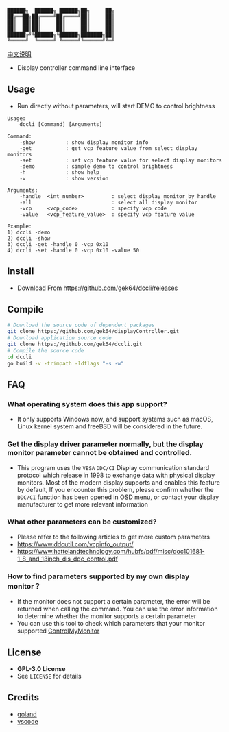 ```
██████╗  ██████╗ ██████╗██╗     ██╗
██╔══██╗██╔════╝██╔════╝██║     ██║
██║  ██║██║     ██║     ██║     ██║
██║  ██║██║     ██║     ██║     ██║
██████╔╝╚██████╗╚██████╗███████╗██║
╚═════╝  ╚═════╝ ╚═════╝╚══════╝╚═╝
```

[中文说明](https://github.com/gek64/dccli/blob/main/README_chs.md)
- Display controller command line interface

## Usage
- Run directly without parameters, will start DEMO to control brightness
```
Usage:
    dccli [Command] [Arguments]

Command:
    -show          : show display monitor info
    -get           : get vcp feature value from select display monitors
    -set           : set vcp feature value for select display monitors
    -demo          : simple demo to control brightness
    -h             : show help
    -v             : show version

Arguments:
    -handle  <int_number>         : select display monitor by handle
    -all                          : select all display monitor
    -vcp     <vcp_code>           : specify vcp code
    -value   <vcp_feature_value>  : specify vcp feature value

Example:
1) dccli -demo
2) dccli -show
3) dccli -get -handle 0 -vcp 0x10
4) dccli -set -handle 0 -vcp 0x10 -value 50
```


## Install
- Download From https://github.com/gek64/dccli/releases

## Compile
```sh
# Download the source code of dependent packages
git clone https://github.com/gek64/displayController.git
# Download application source code
git clone https://github.com/gek64/dccli.git
# Compile the source code
cd dccli
go build -v -trimpath -ldflags "-s -w"
```

## FAQ
### What operating system does this app support?
- It only supports Windows now, and support systems such as macOS, Linux kernel system and freeBSD will be considered in the future.

### Get the display driver parameter normally, but the display monitor parameter cannot be obtained and controlled.
- This program uses the `VESA` `DDC/CI` Display communication standard protocol which release in 1998 to exchange data with physical display monitors. Most of the modern display supports and enables this feature by default, If you encounter this problem, please confirm whether the `DDC/CI` function has been opened in OSD menu, or contact your display manufacturer to get more relevant information

### What other parameters can be customized?
- Please refer to the following articles to get more custom parameters
- https://www.ddcutil.com/vcpinfo_output/
- https://www.hattelandtechnology.com/hubfs/pdf/misc/doc101681-1_8_and_13inch_dis_ddc_control.pdf

### How to find parameters supported by my own display monitor？
- If the monitor does not support a certain parameter, the error will be returned when calling the command. You can use the error information to determine whether the monitor supports a certain parameter
- You can use this tool to check which parameters that your monitor supported [ControlMyMonitor](https://www.nirsoft.net/utils/control_my_monitor.html)

## License
- **GPL-3.0 License**
- See `LICENSE` for details

## Credits
- [goland](https://www.jetbrains.com/go/)
- [vscode](https://code.visualstudio.com/)
